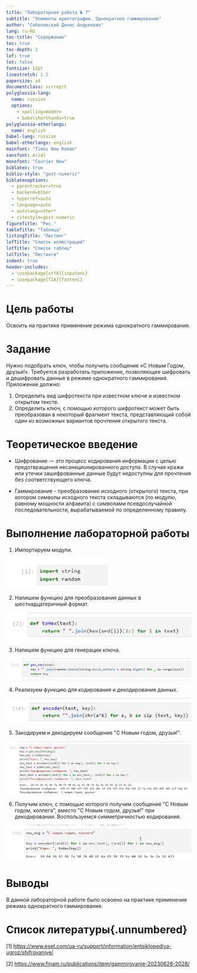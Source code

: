 ```yaml
---
title: "Лабораторная работа № 7"
subtitle: "Элементы криптографии. Однократное гаммирование"
author: "Соболевский Денис Андреевич"
lang: ru-RU
toc-title: "Содержание"
toc: true 
toc-depth: 2
lof: true 
lot: false
fontsize: 12pt
linestretch: 1.5
papersize: a4
documentclass: scrreprt
polyglossia-lang:
  name: russian
  options:
	- spelling=modern
	- babelshorthands=true
polyglossia-otherlangs:
  name: english
babel-lang: russian
babel-otherlangs: english
mainfont: "Times New Roman"
sansfont: Arial
monofont: "Courier New"
biblatex: true
biblio-style: "gost-numeric"
biblatexoptions:
  - parentracker=true
  - backend=biber
  - hyperref=auto
  - language=auto
  - autolang=other*
  - citestyle=gost-numeric
figureTitle: "Рис."
tableTitle: "Таблица"
listingTitle: "Листинг"
lofTitle: "Список иллюстраций"
lotTitle: "Список таблиц"
lolTitle: "Листинги"
indent: true
header-includes:
  - \usepackage[utf8]{inputenc}
  - \usepackage[T2A]{fontenc}
---
```


# Цель работы

Освоить на практике применение режима однократного гаммирования.

# Задание

Нужно подобрать ключ, чтобы получить сообщение «С Новым Годом,
друзья!». Требуется разработать приложение, позволяющее шифровать и
дешифровать данные в режиме однократного гаммирования. Приложение
должно:

1. Определить вид шифротекста при известном ключе и известном открытом тексте.
2. Определить ключ, с помощью которого шифротекст может быть преобразован в некоторый фрагмент текста, представляющий собой один из
   возможных вариантов прочтения открытого текста.

# Теоретическое введение

- Шифрование — это процесс кодирования информации с целью предотвращения несанкционированного доступа. В случае кражи или утечки зашифрованные данные будут недоступны для прочтения без соответствующего ключа.

- Гаммирование - преобразование исходного (открытого) текста, при котором символы исходного текста складываются (по модулю, равному мощности алфавита) с символами псевдослучайной последовательности, вырабатываемой по определенному правилу.

# Выполнение лабораторной работы

1. Импортируем модули.

![Импорт модулей](image-1.png)

2. Напишем функцию для преобразования данных в шестнадцатеричный формат.

![Первая функция](image-2.png)

3. Напишем функцию для генерации ключа.

![Вторая функция](image-3.png)

4. Реализуем функцию для кодирования и декодирования данных.

![Третья функция](image-4.png)

5. Закодируем и декодируем сообщение "С Новым годом, друзья!".

![Кодирование и декодирование собщение](image-5.png)

6. Получим ключ, с помощью которого получим сообщение "С Новым годом, коллега", вместо "С Новым годом, друзья!" при декодировании. Воспользуемся симметричностью кодирования.

![Получение ключа для другого прочтения открытого текста](image-6.png)

# Выводы

В данной лабораторной работе было освоено на практике применение режима однократного гаммирования.

# Список литературы{.unnumbered}

[1] https://www.eset.com/ua-ru/support/information/entsiklopediya-ugroz/shifrovaniye/

[2] https://www.finam.ru/publications/item/gammirovanie-20230628-2028/
